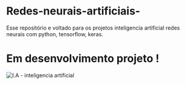 # Redes-neurais-artificiais-
Esse repositório e voltado para os projetos inteligencia artificial redes neurais com python, tensorflow, keras.

# Em desenvolvimento projeto !

![I.A - inteligencia artificial](https://github.com/RafaelGallo/Redes-neurais-artificiais-/blob/master/001.gif)
